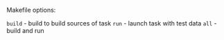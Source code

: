 Makefile options:

`build` - build to build sources of task 
`run`   - launch task with test data
`all`   - build and run
